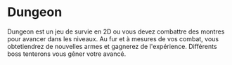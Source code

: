 # Dungeon

Dungeon est un jeu de survie en 2D ou vous devez combattre des montres pour avancer dans les niveaux.
Au fur et à mesures de vos combat, vous obtetiendrez de nouvelles armes et gagnerez de l'expérience.
Différents boss tenterons vous gêner votre avancé.
